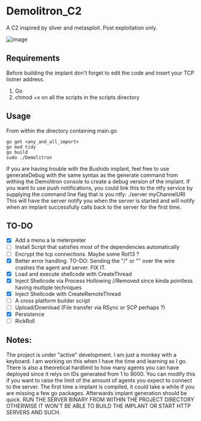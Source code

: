 
# Demolitron_C2
A C2 inspired by sliver and metasploit. Post exploitation only.

![image](https://github.com/user-attachments/assets/279f25bf-63d1-4db5-a734-7cea95a435bd)

## Requirements
Before building the implant don't forget to edit the code and insert your TCP listner address.

 1. Go
 2. chmod +x on all the scripts in the scripts directory

## Usage
From within the directory containing main.go

    go get <any_and_all_import>
    go mod tidy
    go build
    sudo ./Demolitron
If you are having trouble with the Bushido implant, feel free to use generateDebug with the same syntax as the generate command from withing the Demolitron console to create a debug version of the implant.
If you want to use push notifications, you could link this to the ntfy service by supplying the command line flag that is you ntfy: ./server myChannelURI
This will have the server notify you when the server is started and will notify when an implant successfully calls back to the server for the first time.


## TO-DO

 - [x]  Add a menu a la meterpreter
 - [ ] Install Script that satisfies most of the dependencies automatically
 - [ ] Encrypt the tcp connections. Maybe some Rot13 ?
 - [x] Better error handling. TO-DO: Sending the "/" or "\" over the wire crashes the agent and server. FIX IT.
 - [x] Load and execute shellcode with CreateThread
 - [x] Inject Shellcode via Process Hollowing //Removed since kinda pointless having multiple techniques
 - [x] Inject Shellcode with CreateRemoteThread
 - [ ] A cross platform builder script
 - [ ] Upload/Download (File transfer via RSync or SCP perhaps ?)
 - [x] Persistence
 - [ ] RickRoll

## Notes:
The project is under "active" development. I am just a monkey with a keyboard. I am working on this when I have the time and learning as I go.
There is also a theoretical hardlimit to how many agents you can have deployed since it relys on IDs generated from 1 to 9000. You can modify this if you want to raise the limit of the amount of agents you expect to connect to the server. The first time a implant is compiled, it could take a while if you are missing a few go packages. Afterwards implant generation should be quick. RUN THE SERVER BINARY FROM WITHIN THE PROJECT DIRECTORY OTHERWISE IT WON'T BE ABLE TO BUILD THE IMPLANT OR START HTTP SERVERS AND SUCH.
